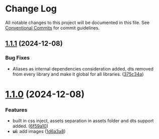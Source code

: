 # Change Log

All notable changes to this project will be documented in this file.
See [Conventional Commits](https://conventionalcommits.org) for commit guidelines.

## [1.1.1](https://github.com/furqee/lerna-react-apps/compare/@furqe/ui-library@1.1.0...@furqe/ui-library@1.1.1) (2024-12-08)

### Bug Fixes

- Aliases as internal dependencies consideration added, dts removed from every library and make it global for all libraries. ([375c34a](https://github.com/furqee/lerna-react-apps/commit/375c34acf5cd63de6c9108e1f62e4beda3985a99))

# [1.1.0](https://github.com/furqee/lerna-react-apps/compare/@furqe/ui-library@1.0.3...@furqe/ui-library@1.1.0) (2024-12-08)

### Features

- built in css inject, assets separation in assets folder and dts support added. ([6f59a10](https://github.com/furqee/lerna-react-apps/commit/6f59a10216a128a752b66f9754a52fb71b50a6cc))
- **ui:** add images ([1d6a3a8](https://github.com/furqee/lerna-react-apps/commit/1d6a3a89c7f6ada081b1549dd55158e147f65376))

